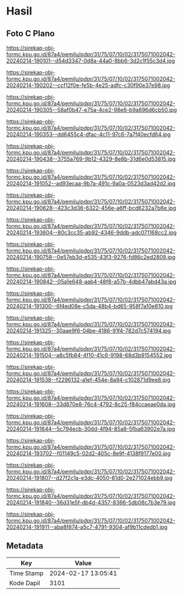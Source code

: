 # Hasil

## Foto C Plano

https://sirekap-obj-formc.kpu.go.id/87a4/pemilu/pdpr/31/75/07/10/02/3175071002042-20240214-190101--d54d3347-0d8a-44a0-8bb6-3d2c1f55c3d4.jpg

https://sirekap-obj-formc.kpu.go.id/87a4/pemilu/pdpr/31/75/07/10/02/3175071002042-20240214-190202--ccf12f0e-fe5b-4e25-adfc-c30f90e37e98.jpg

https://sirekap-obj-formc.kpu.go.id/87a4/pemilu/pdpr/31/75/07/10/02/3175071002042-20240214-190305--58af0b47-e75a-4ce2-98e6-b9a696d6cb50.jpg

https://sirekap-obj-formc.kpu.go.id/87a4/pemilu/pdpr/31/75/07/10/02/3175071002042-20240214-190353--dd6455c4-dfac-4c11-97c6-7a7f40ecfd64.jpg

https://sirekap-obj-formc.kpu.go.id/87a4/pemilu/pdpr/31/75/07/10/02/3175071002042-20240214-190438--3755a769-9b12-4329-8e8b-31d6e0d53815.jpg

https://sirekap-obj-formc.kpu.go.id/87a4/pemilu/pdpr/31/75/07/10/02/3175071002042-20240214-191052--ad93ecaa-9b7a-491c-9a0a-0523d3ad42d2.jpg

https://sirekap-obj-formc.kpu.go.id/87a4/pemilu/pdpr/31/75/07/10/02/3175071002042-20240214-190628--423c3d36-6322-456e-a6ff-bcd6232a7b6e.jpg

https://sirekap-obj-formc.kpu.go.id/87a4/pemilu/pdpr/31/75/07/10/02/3175071002042-20240214-193604--80c3cc35-ab92-4346-9ddb-adc071168cc2.jpg

https://sirekap-obj-formc.kpu.go.id/87a4/pemilu/pdpr/31/75/07/10/02/3175071002042-20240214-190758--0e57eb3d-e535-43f3-9276-fd86c2ed2809.jpg

https://sirekap-obj-formc.kpu.go.id/87a4/pemilu/pdpr/31/75/07/10/02/3175071002042-20240214-190842--05a1e648-aab4-48f8-a57b-4dbb47abd43a.jpg

https://sirekap-obj-formc.kpu.go.id/87a4/pemilu/pdpr/31/75/07/10/02/3175071002042-20240214-191300--6f4ed08e-c5da-48b4-bd65-958f7a10e810.jpg

https://sirekap-obj-formc.kpu.go.id/87a4/pemilu/pdpr/31/75/07/10/02/3175071002042-20240214-191325--30aae9f6-04be-4186-91f4-782d7c574194.jpg

https://sirekap-obj-formc.kpu.go.id/87a4/pemilu/pdpr/31/75/07/10/02/3175071002042-20240214-191504--a8c5fb84-4f10-41c6-9198-68d3b9154552.jpg

https://sirekap-obj-formc.kpu.go.id/87a4/pemilu/pdpr/31/75/07/10/02/3175071002042-20240214-191538--f2296132-a1ef-454e-8a94-c102871d9ee8.jpg

https://sirekap-obj-formc.kpu.go.id/87a4/pemilu/pdpr/31/75/07/10/02/3175071002042-20240214-191608--33d870e8-76c4-4792-8c25-f84ccaeae0da.jpg

https://sirekap-obj-formc.kpu.go.id/87a4/pemilu/pdpr/31/75/07/10/02/3175071002042-20240214-191644--5c794ecb-30dd-4f94-85a8-5fba63902e7a.jpg

https://sirekap-obj-formc.kpu.go.id/87a4/pemilu/pdpr/31/75/07/10/02/3175071002042-20240214-193702--f01149c5-02d2-405c-8e9f-4138f9177e00.jpg

https://sirekap-obj-formc.kpu.go.id/87a4/pemilu/pdpr/31/75/07/10/02/3175071002042-20240214-191807--d27f2c1a-e3dc-4050-81d0-2e271024ebb9.jpg

https://sirekap-obj-formc.kpu.go.id/87a4/pemilu/pdpr/31/75/07/10/02/3175071002042-20240214-191840--36d31e5f-db4d-4357-8366-5db08c7b3e79.jpg

https://sirekap-obj-formc.kpu.go.id/87a4/pemilu/pdpr/31/75/07/10/02/3175071002042-20240214-191911--aba8f874-a5c7-4791-9304-af9b11cdedb1.jpg


## Metadata

| Key        | Value               |
| ---------- | ------------------- |
| Time Stamp | 2024-02-17 13:05:41 |
| Kode Dapil | 3101                |



